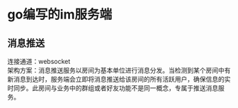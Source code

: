 # go编写的im服务端

## 消息推送
连接通道：websocket  
架构方案：消息推送服务以房间为基本单位进行消息分发。当检测到某个房间中有新消息到达时，服务端会立即将消息推送给该房间的所有活跃用户，确保信息的实时同步。此房间与业务中的群组或者好友功能不是同一概念，专属于推送消息服务。